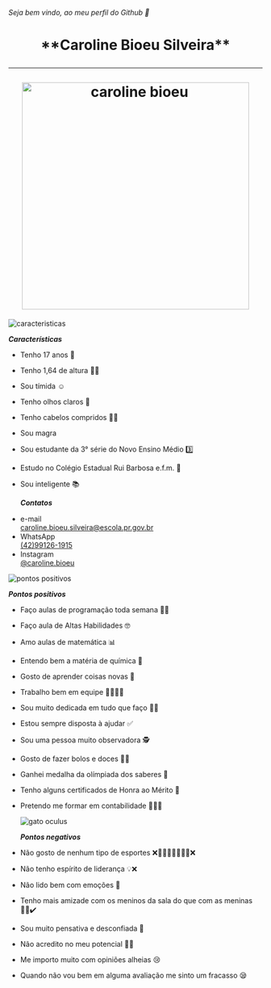 _Seja bem vindo, ao meu perfil do Github 🌺_
 
<h1 align="center"> **Caroline Bioeu Silveira** <hr> <img width="450px" src="https://i.pinimg.com/736x/e8/71/bd/e871bd2519d4ea9b9cf18f3fa00d3579.jpg" alt="caroline bioeu"></h1>



<img src="https://gifs.eco.br/wp-content/uploads/2022/08/gifs-de-caracteristicas-4.gif" alt="caracteristicas">

  _**Características**_
- Tenho 17 anos 🎊
- Tenho 1,64 de altura 🧍‍♀️
- Sou tímida ☺
- Tenho olhos claros 💚
- Tenho cabelos compridos 👩🏻
- Sou magra 
- Sou estudante da 3° série do Novo Ensino Médio 3️⃣
- Estudo no Colégio Estadual Rui Barbosa e.f.m. 🏤
- Sou inteligente 📚

  _**Contatos**_
<ul>
    <li> e-mail <img width="15px" src="https://cdn-icons-png.flaticon.com/128/2504/2504727.png"></li>
   <a href=""> caroline.bioeu.silveira@escola.pr.gov.br </a>
  <li> WhatsApp <img width="15px" src="https://cdn-icons-png.flaticon.com/128/3670/3670051.png"></li>
    <a href="">(42)99126-1915 </a>
   <li> Instagram <img width="15px" src="https://cdn-icons-png.flaticon.com/128/174/174855.png"></li>
    <a href="">@caroline.bioeu</a>
</ul>

<img src="https://encrypted-tbn0.gstatic.com/images?q=tbn:ANd9GcTUZZ6EvhtpitsBZoo4Ai2v3b934SlDnK-THWHlX4j2VQ&s" alt="pontos positivos">

  _**Pontos positivos**_
- Faço aulas de programação toda semana 👩‍💻
- Faço aula de Altas Habilidades 🤓
- Amo aulas de matemática 📊
- Entendo bem a matéria de química 🧪
- Gosto de aprender coisas novas 📝
- Trabalho bem em equipe 🧑‍🧑‍🧒‍🧒
- Sou muito dedicada em tudo que faço ✍🏻 
- Estou sempre disposta à ajudar ✅
- Sou uma pessoa muito observadora 🕵️
- Gosto de fazer bolos e doces 🎂🍧
- Ganhei medalha da olímpiada dos saberes 🥉
- Tenho alguns certificados de Honra ao Mérito 🏅
- Pretendo me formar em contabilidade 👩🏼‍🎓

  <img src="https://encrypted-tbn0.gstatic.com/images?q=tbn:ANd9GcRpFGMXAP2RQQUpoiT0NhvsRxVqk7sqyXBwBQ4sfIegxbANi5uQ33D422wvKoX4LYIJkk0&usqp=CAU" alt="gato oculus">

  _**Pontos negativos**_

- Não gosto de nenhum tipo de esportes ❌🤽‍♀️🏓⛹‍♀️🤾‍♀️❌
- Não tenho espírito de liderança 💡❌
- Não lido bem com emoções 🥹
- Tenho mais amizade com os meninos da sala do que com as meninas 🙍‍♂️✔️
- Sou muito pensativa e desconfiada 🤔
- Não acredito no meu potencial 🤦‍♀️
- Me importo muito com opiniões alheias 😢
- Quando não vou bem em alguma avaliação me sinto um fracasso 😪


